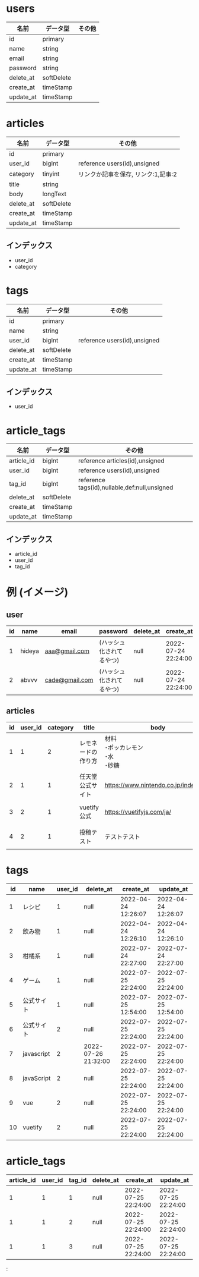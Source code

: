 # users
|名前|データ型|その他|
|--|--|--|
|id|primary||
|name|string||
|email|string||
|password|string||
|delete_at|softDelete||
|create_at|timeStamp||
|update_at|timeStamp||

# articles
|名前|データ型|その他|
|--|--|--|
|id|primary||
|user_id|bigInt|reference users(id),unsigned|
|category|tinyint|リンクか記事を保存, リンク:1,記事:2|
|title|string||
|body|longText||
|delete_at|softDelete||
|create_at|timeStamp||
|update_at|timeStamp||

## インデックス
* user_id
* category

# tags
|名前|データ型|その他|
|--|--|--|
|id|primary||
|name|string||
|user_id|bigInt|reference users(id),unsigned|
|delete_at|softDelete||
|create_at|timeStamp||
|update_at|timeStamp||

## インデックス
* user_id

# article_tags
|名前|データ型|その他|
|--|--|--|
|article_id|bigInt|reference articles(id),unsigned|
|user_id|bigInt|reference users(id),unsigned|
|tag_id|bigInt|reference tags(id),nullable,def:null,unsigned|
|delete_at|softDelete||
|create_at|timeStamp||
|update_at|timeStamp||

## インデックス
* article_id
* user_id
* tag_id

# 例 (イメージ)
## user 
|id|name|email|password|delete_at|create_at|update_at|
|--|--|--|--|--|--|--|
|1|hideya|aaa@gmail.com|(ハッシュ化されてるやつ)|null|2022-07-24 22:24:00|2022-07-24 22:24:00|
|2|abvvv|cade@gmail.com|(ハッシュ化されてるやつ)|null|2022-07-24 22:24:00|2022-07-24 22:24:00|

## articles
|id|user_id|category|title|body|delete_at|create_at|update_at|
|--|--|--|--|--|--|--|--|
|1|1|2|レモネードの作り方|材料 <br> ･ポッカレモン <br> ･水 <br> ･砂糖|null|2022-07-24 22:24:00|2022-07-24 22:24:00|
|2|1|1|任天堂公式サイト|https://www.nintendo.co.jp/index.html|null|2022-07-25 22:24:00|2022-07-25 22:24:00|
|3|2|1|vuetify公式|https://vuetifyjs.com/ja/|null|2022-07-24 22:24:00|2022-07-24 22:24:00|
|4|2|1|投稿テスト|テストテスト|null|2022-07-24 22:24:00|2022-07-24 22:24:00|

# tags
|id|name|user_id|delete_at|create_at|update_at|
|--|--|--|--|--|--|
|1|レシピ|1|null|2022-04-24 12:26:07|2022-04-24 12:26:07|
|2|飲み物|1|null|2022-04-24 12:26:10|2022-04-24 12:26:10|
|3|柑橘系|1|null|2022-07-24 22:27:00|2022-07-24 22:27:00|
|4|ゲーム|1|null|2022-07-25 22:24:00|2022-07-25 22:24:00|
|5|公式サイト|1|null|2022-07-25 12:54:00|2022-07-25 12:54:00|
|6|公式サイト|2|null|2022-07-25 22:24:00|2022-07-25 22:24:00|
|7|javascript|2|2022-07-26 21:32:00|2022-07-25 22:24:00|2022-07-25 22:24:00|
|8|javaScript|2|null|2022-07-25 22:24:00|2022-07-25 22:24:00|
|9|vue|2|null|2022-07-25 22:24:00|2022-07-25 22:24:00|
|10|vuetify|2|null|2022-07-25 22:24:00|2022-07-25 22:24:00|

# article_tags
|article_id|user_id|tag_id|delete_at|create_at|update_at|
|--|--|--|--|--|--|
|1|1|1|null|2022-07-25 22:24:00|2022-07-25 22:24:00|
|1|1|2|null|2022-07-25 22:24:00|2022-07-25 22:24:00|
|1|1|3|null|2022-07-25 22:24:00|2022-07-25 22:24:00|
:


